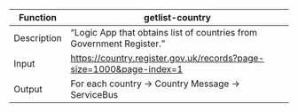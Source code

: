 | **Function** | **getlist-country**                                                   |
|--------------|-----------------------------------------------------------------------|
| Description  | “Logic App that obtains list of countries from Government Register.”  |
| Input        | <https://country.register.gov.uk/records?page-size=1000&page-index=1> |
| Output       | For each country -> Country Message -> ServiceBus                       |
